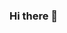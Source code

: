 ### Hi there 👋

<!--
**Mongchan/Mongchan** is a ✨ _special_ ✨ repository because its `README.md` (this file) appears on your GitHub profile.

Here are some ideas to get you started:

- 🔭 I’m currently working on Systex.com
- 🌱 I’m currently learning AML/SAS/RPA
- 👯 I’m looking to collaborate on PRA
- 🤔 I’m looking for help with ...
- 💬 Ask me about ...
- 📫 How to reach me: ...
- 😄 Pronouns: ...
- ⚡ Fun fact: ...
-->
